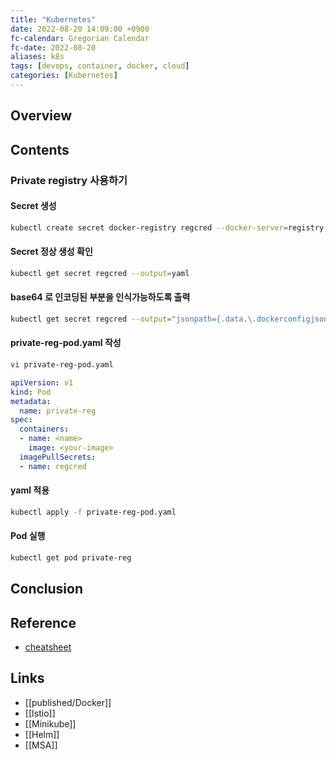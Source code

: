 ```yaml
---
title: "Kubernetes"
date: 2022-08-20 14:09:00 +0900
fc-calendar: Gregorian Calendar
fc-date: 2022-08-20
aliases: k8s
tags: [devops, container, docker, cloud]
categories: [Kubernetes]
---
```


## Overview

## Contents

### Private registry 사용하기

#### Secret 생성

```bash 
kubectl create secret docker-registry regcred --docker-server=registry.gitlab.com --docker-username=<username> --docker-password=<password> --docker-email=<email>
``` 

#### Secret 정상 생성 확인

```bash
kubectl get secret regcred --output=yaml
```

#### base64 로 인코딩된 부분을 인식가능하도록 출력

```bash 
kubectl get secret regcred --output="jsonpath={.data.\.dockerconfigjson}" | base64 --decode
```

#### private-reg-pod.yaml 작성

```bash
vi private-reg-pod.yaml
```

```yaml
apiVersion: v1
kind: Pod
metadata:
  name: private-reg
spec:
  containers:
  - name: <name>
    image: <your-image>
  imagePullSecrets:
  - name: regcred 
```

#### yaml 적용

```bash 
kubectl apply -f private-reg-pod.yaml
```

#### Pod 실행

```bash
kubectl get pod private-reg
```

## Conclusion

## Reference

- [cheatsheet](https://kubernetes.io/ko/docs/reference/kubectl/cheatsheet/)

## Links

- [[published/Docker]]
- [[Istio]]
- [[Minikube]]
- [[Helm]]
- [[MSA]]
